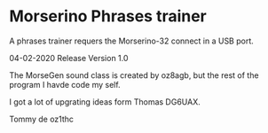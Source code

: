 # Morserino Phrases trainer

A phrases trainer requers the Morserino-32 connect in a USB port.


04-02-2020 Release Version 1.0

The MorseGen sound class is created by oz8agb, but the rest of the program I havde code my self.

I got a lot of upgrating ideas form Thomas DG6UAX.

Tommy de oz1thc
